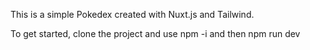 This is a simple Pokedex created with Nuxt.js and Tailwind.

To get started, clone the project and use npm -i and then npm run dev
